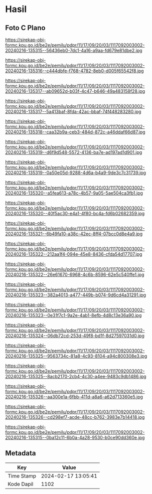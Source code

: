 # Hasil

## Foto C Plano

https://sirekap-obj-formc.kpu.go.id/be2e/pemilu/pdpr/11/17/09/20/03/1117092003002-20240216-135315--56436eb0-7dc1-4a16-a9aa-fd679e81dbe2.jpg

https://sirekap-obj-formc.kpu.go.id/be2e/pemilu/pdpr/11/17/09/20/03/1117092003002-20240216-135316--c444dbfe-f768-4782-8eb0-d005f65542f8.jpg

https://sirekap-obj-formc.kpu.go.id/be2e/pemilu/pdpr/11/17/09/20/03/1117092003002-20240216-135317--ab09652d-b03f-4c47-b646-49a483158f28.jpg

https://sirekap-obj-formc.kpu.go.id/be2e/pemilu/pdpr/11/17/09/20/03/1117092003002-20240216-135317--5a413baf-8fda-42ac-bbaf-74f448283280.jpg

https://sirekap-obj-formc.kpu.go.id/be2e/pemilu/pdpr/11/17/09/20/03/1117092003002-20240216-135318--caa32b9a-ceb3-484d-872c-a46ddaf66d87.jpg

https://sirekap-obj-formc.kpu.go.id/be2e/pemilu/pdpr/11/17/09/20/03/1117092003002-20240216-135319--d6f9d548-5572-4136-ba7e-ad197ad1d901.jpg

https://sirekap-obj-formc.kpu.go.id/be2e/pemilu/pdpr/11/17/09/20/03/1117092003002-20240216-135319--0a50e05d-9288-4d6a-b4a9-9de3c7c31739.jpg

https://sirekap-obj-formc.kpu.go.id/be2e/pemilu/pdpr/11/17/09/20/03/1117092003002-20240216-135320--a5fea613-a78c-4b57-9a05-5ae504ca3fb1.jpg

https://sirekap-obj-formc.kpu.go.id/be2e/pemilu/pdpr/11/17/09/20/03/1117092003002-20240216-135320--40f5ac30-e4a1-4f80-bc4a-fd6b02682359.jpg

https://sirekap-obj-formc.kpu.go.id/be2e/pemilu/pdpr/11/17/09/20/03/1117092003002-20240216-135321--6b49fa10-a38c-42ec-8ff4-07bcc0d8e4a9.jpg

https://sirekap-obj-formc.kpu.go.id/be2e/pemilu/pdpr/11/17/09/20/03/1117092003002-20240216-135322--212aa1f4-094e-45e8-8436-cfda54d17707.jpg

https://sirekap-obj-formc.kpu.go.id/be2e/pemilu/pdpr/11/17/09/20/03/1117092003002-20240216-135322--26e61670-6968-4c6b-8596-62e5c540ffe1.jpg

https://sirekap-obj-formc.kpu.go.id/be2e/pemilu/pdpr/11/17/09/20/03/1117092003002-20240216-135323--382a4013-a477-449b-b074-9d6cd4a31291.jpg

https://sirekap-obj-formc.kpu.go.id/be2e/pemilu/pdpr/11/17/09/20/03/1117092003002-20240216-135323--0e31f7c1-9a2e-4ab1-8efb-4d8c13e36a90.jpg

https://sirekap-obj-formc.kpu.go.id/be2e/pemilu/pdpr/11/17/09/20/03/1117092003002-20240216-135324--06db72cd-253d-49f8-bd1f-8d27597031d0.jpg

https://sirekap-obj-formc.kpu.go.id/be2e/pemilu/pdpr/11/17/09/20/03/1117092003002-20240216-135325--9563734c-81a8-4c93-8104-a94c800308e3.jpg

https://sirekap-obj-formc.kpu.go.id/be2e/pemilu/pdpr/11/17/09/20/03/1117092003002-20240216-135325--8acb2170-2cb4-4c30-a4ee-9483c9db1486.jpg

https://sirekap-obj-formc.kpu.go.id/be2e/pemilu/pdpr/11/17/09/20/03/1117092003002-20240216-135326--aa300e1a-6fbb-411d-a8a6-a62d713360e5.jpg

https://sirekap-obj-formc.kpu.go.id/be2e/pemilu/pdpr/11/17/09/20/03/1117092003002-20240216-135326--cd298ef7-acde-48cc-b762-3983e7b14418.jpg

https://sirekap-obj-formc.kpu.go.id/be2e/pemilu/pdpr/11/17/09/20/03/1117092003002-20240216-135315--0ba12c11-6b0a-4a28-9530-b0ce90dd360e.jpg


## Metadata

| Key        | Value               |
| ---------- | ------------------- |
| Time Stamp | 2024-02-17 13:05:41 |
| Kode Dapil | 1102                |



